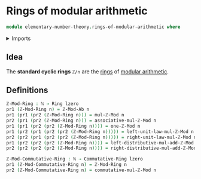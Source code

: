 # Rings of modular arithmetic

```agda
module elementary-number-theory.rings-of-modular-arithmetic where
```

<details><summary>Imports</summary>

```agda
open import commutative-algebra.commutative-rings

open import elementary-number-theory.groups-of-modular-arithmetic
open import elementary-number-theory.modular-arithmetic
open import elementary-number-theory.natural-numbers
open import elementary-number-theory.ring-of-integers

open import foundation.coproduct-types
open import foundation.dependent-pair-types
open import foundation.homotopies
open import foundation.identity-types
open import foundation.unit-type
open import foundation.universe-levels

open import ring-theory.cyclic-rings
open import ring-theory.integer-multiples-of-elements-rings
open import ring-theory.rings
```

</details>

## Idea

The **standard cyclic rings** `ℤ/n` are the [rings](ring-theory.rings.md) of
[modular arithmetic](elementary-number-theory.modular-arithmetic.md).

## Definitions

```agda
ℤ-Mod-Ring : ℕ → Ring lzero
pr1 (ℤ-Mod-Ring n) = ℤ-Mod-Ab n
pr1 (pr1 (pr2 (ℤ-Mod-Ring n))) = mul-ℤ-Mod n
pr2 (pr1 (pr2 (ℤ-Mod-Ring n))) = associative-mul-ℤ-Mod n
pr1 (pr1 (pr2 (pr2 (ℤ-Mod-Ring n)))) = one-ℤ-Mod n
pr1 (pr2 (pr1 (pr2 (pr2 (ℤ-Mod-Ring n))))) = left-unit-law-mul-ℤ-Mod n
pr2 (pr2 (pr1 (pr2 (pr2 (ℤ-Mod-Ring n))))) = right-unit-law-mul-ℤ-Mod n
pr1 (pr2 (pr2 (pr2 (ℤ-Mod-Ring n)))) = left-distributive-mul-add-ℤ-Mod n
pr2 (pr2 (pr2 (pr2 (ℤ-Mod-Ring n)))) = right-distributive-mul-add-ℤ-Mod n

ℤ-Mod-Commutative-Ring : ℕ → Commutative-Ring lzero
pr1 (ℤ-Mod-Commutative-Ring n) = ℤ-Mod-Ring n
pr2 (ℤ-Mod-Commutative-Ring n) = commutative-mul-ℤ-Mod n
```
